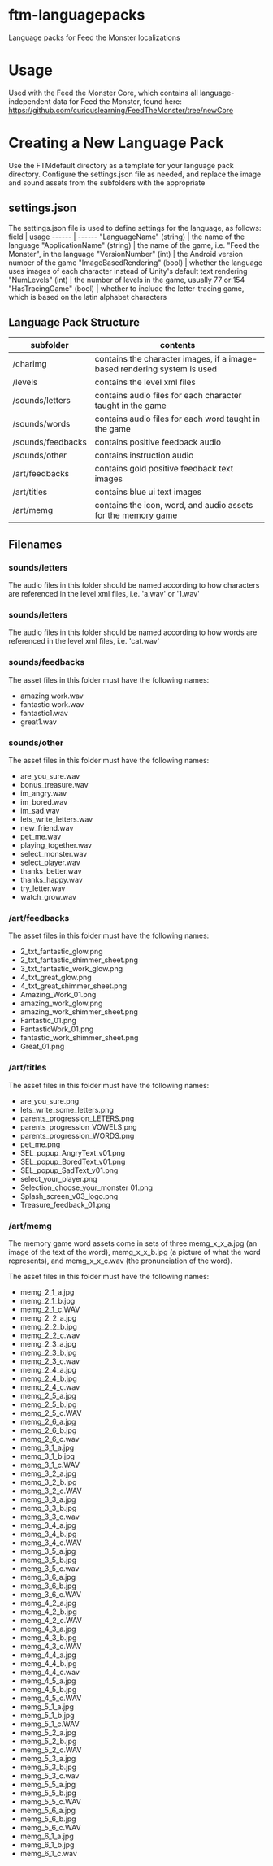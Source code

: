 # ftm-languagepacks
Language packs for Feed the Monster localizations

# Usage
Used with the Feed the Monster Core, which contains all language-independent data for Feed the Monster, found here: https://github.com/curiouslearning/FeedTheMonster/tree/newCore

# Creating a New Language Pack
Use the FTMdefault directory as a template for your language pack directory. Configure the settings.json file as needed, and replace the image and sound assets from the subfolders with the appropriate

## settings.json
The settings.json file is used to define settings for the language, as follows:
field | usage
------ | ------
"LanguageName" (string) | the name of the language
"ApplicationName" (string) | the name of the game, i.e. "Feed the Monster", in the language
"VersionNumber" (int) | the Android version number of the game
"ImageBasedRendering" (bool) | whether the language uses images of each character instead of Unity's default text rendering
"NumLevels" (int) | the number of levels in the game, usually 77 or 154
"HasTracingGame" (bool) | whether to include the letter-tracing game, which is based on the latin alphabet characters

## Language Pack Structure
subfolder | contents
--------- | --------
/charimg | contains the character images, if a image-based rendering system is used
/levels | contains the level xml files
/sounds/letters | contains audio files for each character taught in the game
/sounds/words | contains audio files for each word taught in the game
/sounds/feedbacks | contains positive feedback audio
/sounds/other | contains instruction audio
/art/feedbacks | contains gold positive feedback text images
/art/titles |  contains blue ui text images
/art/memg | contains the icon, word, and audio assets for the memory game

## Filenames

### sounds/letters
The audio files in this folder should be named according to how characters are referenced in the level xml files, i.e. 'a.wav' or '1.wav'

### sounds/letters
The audio files in this folder should be named according to how words are referenced in the level xml files, i.e. 'cat.wav'

### sounds/feedbacks
The asset files in this folder must have the following names:
* amazing work.wav
* fantastic work.wav
* fantastic1.wav
* great1.wav

### sounds/other
The asset files in this folder must have the following names:
* are_you_sure.wav
* bonus_treasure.wav
* im_angry.wav
* im_bored.wav
* im_sad.wav
* lets_write_letters.wav
* new_friend.wav
* pet_me.wav
* playing_together.wav
* select_monster.wav
* select_player.wav
* thanks_better.wav
* thanks_happy.wav
* try_letter.wav
* watch_grow.wav

### /art/feedbacks
The asset files in this folder must have the following names:
* 2_txt_fantastic_glow.png
* 2_txt_fantastic_shimmer_sheet.png
* 3_txt_fantastic_work_glow.png
* 4_txt_great_glow.png
* 4_txt_great_shimmer_sheet.png
* Amazing_Work_01.png
* amazing_work_glow.png
* amazing_work_shimmer_sheet.png
* Fantastic_01.png
* FantasticWork_01.png
* fantastic_work_shimmer_sheet.png
* Great_01.png


### /art/titles
The asset files in this folder must have the following names:
* are_you_sure.png
* lets_write_some_letters.png
* parents_progression_LETERS.png
* parents_progression_VOWELS.png
* parents_progression_WORDS.png
* pet_me.png
* SEL_popup_AngryText_v01.png
* SEL_popup_BoredText_v01.png
* SEL_popup_SadText_v01.png
* select_your_player.png
* Selection_choose_your_monster 01.png
* Splash_screen_v03_logo.png
* Treasure_feedback_01.png

### /art/memg
The memory game word assets come in sets of three memg_x_x_a.jpg (an image of the text of the word), memg_x_x_b.jpg (a picture of what the word represents), and memg_x_x_c.wav (the pronunciation of the word).

The asset files in this folder must have the following names:
* memg_2_1_a.jpg
* memg_2_1_b.jpg
* memg_2_1_c.WAV
* memg_2_2_a.jpg
* memg_2_2_b.jpg
* memg_2_2_c.wav
* memg_2_3_a.jpg
* memg_2_3_b.jpg
* memg_2_3_c.wav
* memg_2_4_a.jpg
* memg_2_4_b.jpg
* memg_2_4_c.wav
* memg_2_5_a.jpg
* memg_2_5_b.jpg
* memg_2_5_c.WAV
* memg_2_6_a.jpg
* memg_2_6_b.jpg
* memg_2_6_c.wav
* memg_3_1_a.jpg
* memg_3_1_b.jpg
* memg_3_1_c.WAV
* memg_3_2_a.jpg
* memg_3_2_b.jpg
* memg_3_2_c.WAV
* memg_3_3_a.jpg
* memg_3_3_b.jpg
* memg_3_3_c.wav
* memg_3_4_a.jpg
* memg_3_4_b.jpg
* memg_3_4_c.WAV
* memg_3_5_a.jpg
* memg_3_5_b.jpg
* memg_3_5_c.wav
* memg_3_6_a.jpg
* memg_3_6_b.jpg
* memg_3_6_c.WAV
* memg_4_2_a.jpg
* memg_4_2_b.jpg
* memg_4_2_c.WAV
* memg_4_3_a.jpg
* memg_4_3_b.jpg
* memg_4_3_c.WAV
* memg_4_4_a.jpg
* memg_4_4_b.jpg
* memg_4_4_c.wav
* memg_4_5_a.jpg
* memg_4_5_b.jpg
* memg_4_5_c.WAV
* memg_5_1_a.jpg
* memg_5_1_b.jpg
* memg_5_1_c.WAV
* memg_5_2_a.jpg
* memg_5_2_b.jpg
* memg_5_2_c.WAV
* memg_5_3_a.jpg
* memg_5_3_b.jpg
* memg_5_3_c.wav
* memg_5_5_a.jpg
* memg_5_5_b.jpg
* memg_5_5_c.WAV
* memg_5_6_a.jpg
* memg_5_6_b.jpg
* memg_5_6_c.WAV
* memg_6_1_a.jpg
* memg_6_1_b.jpg
* memg_6_1_c.wav
